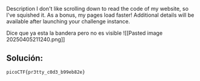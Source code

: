 Description I don't like scrolling down to read the code of my website, so I've squished it. As a bonus, my pages load faster! Additional details will be available after launching your challenge instance.


Dice que ya esta la bandera pero no es visible
![[Pasted image 20250405211240.png]]
## Solución:

```
picoCTF{pr3tty_c0d3_b99eb82e}
```
